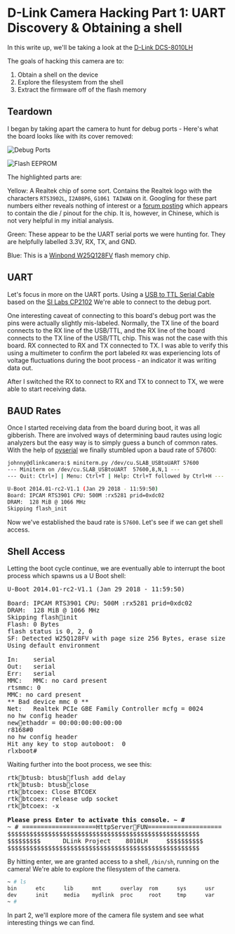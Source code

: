 # D-Link Camera Hacking Part 1: UART Discovery & Obtaining a shell

In this write up, we'll be taking a look at the [D-Link DCS-8010LH](https://www.dlink.com/en/products/dcs-8010lh-mydlink-hd-wi-fi-camera)

The goals of hacking this camera are to:

1. Obtain a shell on the device
2. Explore the filesystem from the shell
3. Extract the firmware off of the flash memory

## Teardown

I began by taking apart the camera to hunt for debug ports - Here's what the board looks like with its cover removed:

![Debug Ports](https://imgur.com/aK1x81u.jpg)

![Flash EEPROM](https://imgur.com/KE5oi7h.jpg)

The highlighted parts are:

Yellow: A Realtek chip of some sort. Contains the Realtek logo with the characters `RTS3902L`, `I2A08P6`, `G1061 TAIWAN` on it. Googling for these part numbers either reveals nothing of interest or a [forum posting](http://bbs.ntpcb.com/read-htm-tid-135134.html) which appears to contain the die / pinout for the chip. It is, however, in Chinese, which is not very helpful in my initial analysis.

Green: These appear to be the UART serial ports we were hunting for. They are helpfully labelled 3.3V, RX, TX, and GND.

Blue: This is a [Winbond W25Q128FV](https://www.winbond.com/resource-files/w25q128fv_revhh1_100913_website1.pdf) flash memory chip.

## UART

Let's focus in more on the UART ports. Using a [USB to TTL Serial Cable](https://www.adafruit.com/product/954) based on the [SI Labs CP2102](https://www.silabs.com/interface/usb-bridges/classic/device.cp2102) We're able to connect to the debug port.

One interesting caveat of connecting to this board's debug port was the pins were actually slightly mis-labeled. Normally, the TX line of the board connects to the RX line of the USB/TTL, and the RX line of the board connects to the TX line of the USB/TTL chip. This was not the case with this board. RX connected to RX and TX connected to TX. I was able to verify this using a multimeter to confirm the port labeled `RX` was experiencing lots of voltage fluctuations during the boot process - an indicator it was writing data out.

After I switched the RX to connect to RX and TX to connect to TX, we were able to start receiving data.

## BAUD Rates

Once I started receiving data from the board during boot, it was all gibberish. There are involved ways of determining baud rautes using logic analyzers but the easy way is to simply guess a bunch of common rates. With the help of [pyserial](https://github.com/pyserial/pyserial/blob/master/serial/tools/miniterm.py) we finally stumbled upon a baud rate of 57600:

```bash
johnny@dlinkcamera:$ miniterm.py /dev/cu.SLAB_USBtoUART 57600
--- Miniterm on /dev/cu.SLAB_USBtoUART  57600,8,N,1 ---
--- Quit: Ctrl+] | Menu: Ctrl+T | Help: Ctrl+T followed by Ctrl+H ---

U-Boot 2014.01-rc2-V1.1 (Jan 29 2018 - 11:59:50)
Board: IPCAM RTS3901 CPU: 500M :rx5281 prid=0xdc02
DRAM:  128 MiB @ 1066 MHz
Skipping flash_init
```

Now we've established the baud rate is `57600`. Let's see if we can get shell access.

## Shell Access

Letting the boot cycle continue, we are eventually able to interrupt the boot process which spawns us a U Boot shell:

<pre>
U-Boot 2014.01-rc2-V1.1 (Jan 29 2018 - 11:59:50)

Board: IPCAM RTS3901 CPU: 500M :rx5281 prid=0xdc02
DRAM:  128 MiB @ 1066 MHz
Skipping flash&#5;init
Flash: 0 Bytes
flash status is 0, 2, 0
SF: Detected W25Q128FV with page size 256 Bytes, erase size 64 KiB, total 16 MiB
Using default environment

In:    serial
Out:   serial
Err:   serial
MMC:   MMC: no card present
rtsmmc: 0
MMC: no card present
&#42;&#42; Bad device mmc 0 &#42;&#42;
Net:   Realtek PCIe GBE Family Controller mcfg = 0024
no hw config header
new&#5;ethaddr = 00:00:00:00:00:00
r8168#0
no hw config header
Hit any key to stop autoboot:  0 
rlxboot# 
</pre>

Waiting further into the boot process, we see this:

<pre>
rtk&#5;btusb: btusb&#5;flush add delay 
rtk&#5;btusb: btusb&#5;close
rtk&#5;btcoex: Close BTCOEX
rtk&#5;btcoex: release udp socket
rtk&#5;btcoex: -x

<b>Please press Enter to activate this console. ~ #</b> 
~ # ====================HttpServer&#5;FUN====================
$$$$$$$$$$$$$$$$$$$$$$$$$$$$$$$$$$$$$$$$$$$$$$$$$$$$
$$$$$$$$$      DLink Project    8010LH     $$$$$$$$$$
$$$$$$$$$$$$$$$$$$$$$$$$$$$$$$$$$$$$$$$$$$$$$$$$$$$$
</pre>

By hitting enter, we are granted access to a shell, `/bin/sh`, running on the camera! We're able to explore the filesystem of the camera.

```bash
~ # ls
bin      etc      lib      mnt      overlay  rom      sys      usr
dev      init     media    mydlink  proc     root     tmp      var
~ # 
```

In part 2, we'll explore more of the camera file system and see what interesting things we can find.
